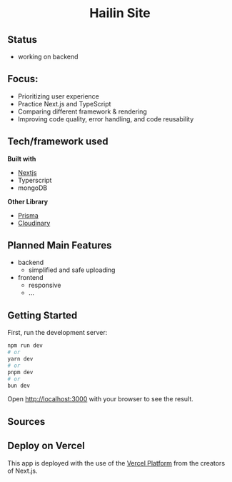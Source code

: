 <h1 align="center">Hailin Site</h1>

## Status 
- working on backend

## Focus:
- Prioritizing user experience 
- Practice Next.js and TypeScript
- Comparing different framework & rendering 
- Improving code quality, error handling, and code reusability

## Tech/framework used
<b>Built with</b>
- [Nextjs](https://nextjs.org/)
- Typerscript
- mongoDB

 <b> Other Library</b>
- [Prisma](https://www.prisma.io/)
- [Cloudinary](https://cloudinary.com/guides/front-end-development/integrating-cloudinary-with-next-js)
  
## Planned  Main Features
- backend
  - simplified and safe uploading
- frontend
  - responsive
  - ...   

## Getting Started

First, run the development server:

```bash
npm run dev
# or
yarn dev
# or
pnpm dev
# or
bun dev
```

Open [http://localhost:3000](http://localhost:3000) with your browser to see the result.

## Sources


## Deploy on Vercel
This app is deployed with the use of the [Vercel Platform](https://vercel.com/new?utm_medium=default-template&filter=next.js&utm_source=create-next-app&utm_campaign=create-next-app-readme) from the creators of Next.js.
